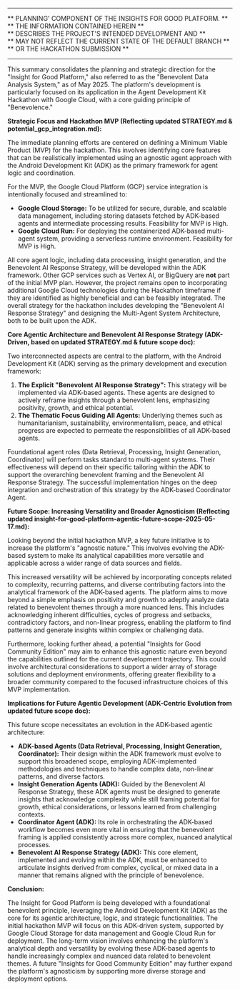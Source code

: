 ********************************************************************************
** PLANNING' COMPONENT OF THE INSIGHTS FOR GOOD PLATFORM. **
** THE INFORMATION CONTAINED HEREIN **</br>
** DESCRIBES THE PROJECT'S INTENDED DEVELOPMENT AND **</br>
** MAY NOT REFLECT THE CURRENT STATE OF THE DEFAULT BRANCH **</br>
** OR THE HACKATHON SUBMISSION **
********************************************************************************

This summary consolidates the planning and strategic direction for the "Insight for Good Platform," also referred to as the "Benevolent Data Analysis System," as of May 2025. The platform's development is particularly focused on its application in the Agent Development Kit Hackathon with Google Cloud, with a core guiding principle of "Benevolence."

**Strategic Focus and Hackathon MVP (Reflecting updated STRATEGY.md & potential_gcp_integration.md):**

The immediate planning efforts are centered on defining a Minimum Viable Product (MVP) for the hackathon. This involves identifying core features that can be realistically implemented using an agnostic agent approach with the Android Development Kit (ADK) as the primary framework for agent logic and coordination.

For the MVP, the Google Cloud Platform (GCP) service integration is intentionally focused and streamlined to:
* **Google Cloud Storage:** To be utilized for secure, durable, and scalable data management, including storing datasets fetched by ADK-based agents and intermediate processing results. Feasibility for MVP is High.
* **Google Cloud Run:** For deploying the containerized ADK-based multi-agent system, providing a serverless runtime environment. Feasibility for MVP is High.

All core agent logic, including data processing, insight generation, and the Benevolent AI Response Strategy, will be developed within the ADK framework. Other GCP services such as Vertex AI, or BigQuery are **not** part of the initial MVP plan. However, the project remains open to incorporating additional Google Cloud technologies during the Hackathon timeframe if they are identified as highly beneficial and can be feasibly integrated. The overall strategy for the hackathon includes developing the "Benevolent AI Response Strategy" and designing the Multi-Agent System Architecture, both to be built upon the ADK.

**Core Agentic Architecture and Benevolent AI Response Strategy (ADK-Driven, based on updated STRATEGY.md & future scope doc):**

Two interconnected aspects are central to the platform, with the Android Development Kit (ADK) serving as the primary development and execution framework:
1.  **The Explicit "Benevolent AI Response Strategy":** This strategy will be implemented via ADK-based agents. These agents are designed to actively reframe insights through a benevolent lens, emphasizing positivity, growth, and ethical potential.
2.  **The Thematic Focus Guiding All Agents:** Underlying themes such as humanitarianism, sustainability, environmentalism, peace, and ethical progress are expected to permeate the responsibilities of all ADK-based agents.

Foundational agent roles (Data Retrieval, Processing, Insight Generation, Coordinator) will perform tasks standard to multi-agent systems. Their effectiveness will depend on their specific tailoring within the ADK to support the overarching benevolent framing and the Benevolent AI Response Strategy. The successful implementation hinges on the deep integration and orchestration of this strategy by the ADK-based Coordinator Agent.

**Future Scope: Increasing Versatility and Broader Agnosticism (Reflecting updated insight-for-good-platform-agentic-future-scope-2025-05-17.md):**

Looking beyond the initial hackathon MVP, a key future initiative is to increase the platform's "agnostic nature." This involves evolving the ADK-based system to make its analytical capabilities more versatile and applicable across a wider range of data sources and fields.

This increased versatility will be achieved by incorporating concepts related to complexity, recurring patterns, and diverse contributing factors into the analytical framework of the ADK-based agents. The platform aims to move beyond a simple emphasis on positivity and growth to adeptly analyze data related to benevolent themes through a more nuanced lens. This includes acknowledging inherent difficulties, cycles of progress and setbacks, contradictory factors, and non-linear progress, enabling the platform to find patterns and generate insights within complex or challenging data.

Furthermore, looking further ahead, a potential "Insights for Good Community Edition" may aim to enhance this agnostic nature even beyond the capabilities outlined for the current development trajectory. This could involve architectural considerations to support a wider array of storage solutions and deployment environments, offering greater flexibility to a broader community compared to the focused infrastructure choices of this MVP implementation.

**Implications for Future Agentic Development (ADK-Centric Evolution from updated future scope doc):**

This future scope necessitates an evolution in the ADK-based agentic architecture:
* **ADK-based Agents (Data Retrieval, Processing, Insight Generation, Coordinator):** Their design within the ADK framework must evolve to support this broadened scope, employing ADK-implemented methodologies and techniques to handle complex data, non-linear patterns, and diverse factors.
* **Insight Generation Agents (ADK):** Guided by the Benevolent AI Response Strategy, these ADK agents must be designed to generate insights that acknowledge complexity while still framing potential for growth, ethical considerations, or lessons learned from challenging contexts.
* **Coordinator Agent (ADK):** Its role in orchestrating the ADK-based workflow becomes even more vital in ensuring that the benevolent framing is applied consistently across more complex, nuanced analytical processes.
* **Benevolent AI Response Strategy (ADK):** This core element, implemented and evolving within the ADK, must be enhanced to articulate insights derived from complex, cyclical, or mixed data in a manner that remains aligned with the principle of benevolence.

**Conclusion:**

The Insight for Good Platform is being developed with a foundational benevolent principle, leveraging the Android Development Kit (ADK) as the core for its agentic architecture, logic, and strategic functionalities. The initial hackathon MVP will focus on this ADK-driven system, supported by Google Cloud Storage for data management and Google Cloud Run for deployment. The long-term vision involves enhancing the platform's analytical depth and versatility by evolving these ADK-based agents to handle increasingly complex and nuanced data related to benevolent themes. A future "Insights for Good Community Edition" may further expand the platform's agnosticism by supporting more diverse storage and deployment options.
